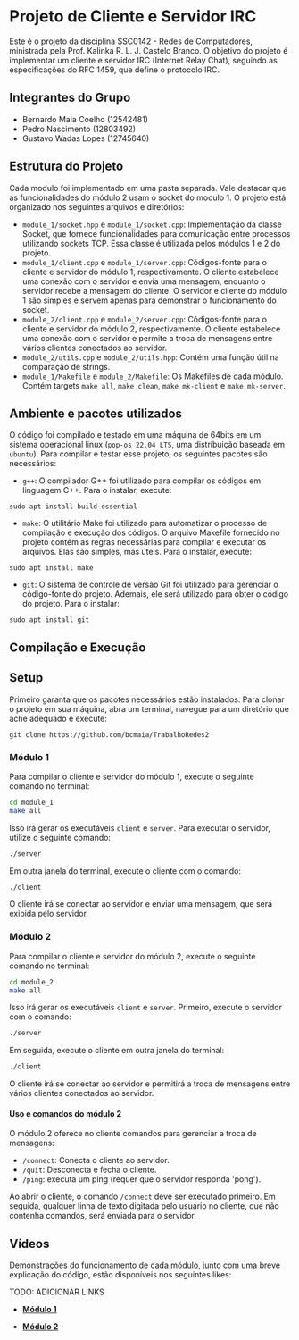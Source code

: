 # Projeto de Cliente e Servidor IRC

Este é o projeto da disciplina SSC0142 - Redes de Computadores, ministrada pela Prof. Kalinka R. L. J. Castelo Branco. O objetivo do projeto é implementar um cliente e servidor IRC (Internet Relay Chat), seguindo as especificações do RFC 1459, que define o protocolo IRC.

## Integrantes do Grupo

- Bernardo Maia Coelho (12542481)
- Pedro Nascimento (12803492)
- Gustavo Wadas Lopes (12745640)

## Estrutura do Projeto

Cada modulo foi implementado em uma pasta separada. Vale destacar que as funcionalidades do módulo 2 usam o socket do modulo 1.
O projeto está organizado nos seguintes arquivos e diretórios:

- `module_1/socket.hpp` e `module_1/socket.cpp`: Implementação da classe Socket, que fornece funcionalidades para comunicação entre processos utilizando sockets TCP. Essa classe é utilizada pelos módulos 1 e 2 do projeto.
- `module_1/client.cpp` e `module_1/server.cpp`: Códigos-fonte para o cliente e servidor do módulo 1, respectivamente. O cliente estabelece uma conexão com o servidor e envia uma mensagem, enquanto o servidor recebe a mensagem do cliente. O servidor e cliente do
 módulo 1 são simples e servem apenas para demonstrar o funcionamento do socket.
- `module_2/client.cpp` e `module_2/server.cpp`: Códigos-fonte para o cliente e servidor do módulo 2, respectivamente. O cliente estabelece uma conexão com o servidor e permite a troca de mensagens entre vários clientes conectados ao servidor.
- `module_2/utils.cpp` e `module_2/utils.hpp`: Contém uma função útil na comparação de strings.
- `module_1/Makefile` e `module_2/Makefile`: Os Makefiles de cada módulo. Contém targets `make all`, `make clean`, `make mk-client` e `make mk-server`.

## Ambiente e pacotes utilizados
O código foi compilado e testado em uma máquina de 64bits em um sistema 
operacional linux (`pop-os 22.04 LTS`, uma distribuição baseada em `ubuntu`).
Para compilar e testar esse projeto, os seguintes pacotes são necessários: 

- `g++`: O compilador G++ foi utilizado para compilar os códigos em linguagem C++. 
 Para o instalar, execute:
```
sudo apt install build-essential
```

- `make`: O utilitário Make foi utilizado para automatizar o processo de compilação 
 e execução dos códigos. O arquivo Makefile fornecido no projeto contém as regras
 necessárias para compilar e executar os arquivos. Elas são simples, mas úteis.
 Para o instalar, execute:
 
```
sudo apt install make
```

- `git`: O sistema de controle de versão Git foi utilizado para gerenciar o código-fonte do projeto. Ademais, ele será utilizado para obter o código do projeto. Para o instalar:
```
sudo apt install git
```


## Compilação e Execução

## Setup
Primeiro garanta que os pacotes necessários estão instalados.
Para clonar o projeto em sua máquina, abra um terminal, navegue para um diretório
 que ache adequado e execute:
```
git clone https://github.com/bcmaia/TrabalhoRedes2
```

### Módulo 1
Para compilar o cliente e servidor do módulo 1, execute o seguinte comando no terminal:

```bash
cd module_1
make all
```

Isso irá gerar os executáveis `client` e `server`. Para executar o servidor, utilize o seguinte comando:

```bash
./server
```

Em outra janela do terminal, execute o cliente com o comando:

```bash
./client
```

O cliente irá se conectar ao servidor e enviar uma mensagem, que será exibida pelo servidor.

### Módulo 2

Para compilar o cliente e servidor do módulo 2, execute o seguinte comando no terminal:

```bash
cd module_2
make all
```

Isso irá gerar os executáveis `client` e `server`. Primeiro, execute o servidor com o comando:

```bash
./server
```

Em seguida, execute o cliente em outra janela do terminal:

```bash
./client
```

O cliente irá se conectar ao servidor e permitirá a troca de mensagens entre vários clientes conectados ao servidor.

#### Uso e comandos do módulo 2
O módulo 2 oferece no cliente comandos para gerenciar a troca de mensagens:
- `/connect`: Conecta o cliente ao servidor.
- `/quit`: Desconecta e fecha o cliente.
- `/ping`: executa um ping (requer que o servidor responda 'pong').
  
Ao abrir o cliente, o comando `/connect` deve ser executado primeiro.
Em seguida, qualquer linha de texto digitada pelo usuário no cliente, 
 que não contenha comandos, será enviada para o servidor.
 
## Vídeos
Demonstrações do funcionamento de cada módulo, junto com uma breve explicação do código, estão disponíveis nos seguintes likes:

TODO: ADICIONAR LINKS



- [**Módulo 1**](https://youtu.be/pzJY4BsiD3w)

- [**Módulo 2**](https://youtu.be/Jn79BAaS2Rc)

